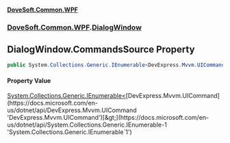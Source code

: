 #### [DoveSoft.Common.WPF](readme.md 'readme')
### [DoveSoft.Common.WPF](DoveSoft_Common_WPF.md 'DoveSoft.Common.WPF').[DialogWindow](DialogWindow.md 'DoveSoft.Common.WPF.DialogWindow')
## DialogWindow.CommandsSource Property
```csharp
public System.Collections.Generic.IEnumerable<DevExpress.Mvvm.UICommand> CommandsSource { get; set; }
```
#### Property Value
[System.Collections.Generic.IEnumerable&lt;](https://docs.microsoft.com/en-us/dotnet/api/System.Collections.Generic.IEnumerable-1 'System.Collections.Generic.IEnumerable`1')[DevExpress.Mvvm.UICommand](https://docs.microsoft.com/en-us/dotnet/api/DevExpress.Mvvm.UICommand 'DevExpress.Mvvm.UICommand')[&gt;](https://docs.microsoft.com/en-us/dotnet/api/System.Collections.Generic.IEnumerable-1 'System.Collections.Generic.IEnumerable`1')
